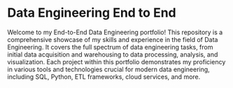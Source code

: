 # Data Engineering End to End

Welcome to my End-to-End Data Engineering portfolio! This repository is a 
comprehensive showcase of my skills and experience in the field of Data Engineering. 
It covers the full spectrum of data engineering tasks, from initial data acquisition and
warehousing to data processing, analysis, and visualization. Each project within this 
portfolio demonstrates my proficiency in various tools and technologies crucial for
modern data engineering, including SQL, Python, ETL frameworks, cloud services, and more.
